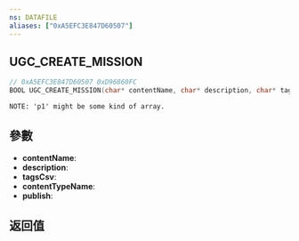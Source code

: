 ```yaml
---
ns: DATAFILE
aliases: ["0xA5EFC3E847D60507"]
---
```

## UGC_CREATE_MISSION

```c
// 0xA5EFC3E847D60507 0xD96860FC
BOOL UGC_CREATE_MISSION(char* contentName, char* description, char* tagsCsv, char* contentTypeName, BOOL publish);
```

```
NOTE: 'p1' might be some kind of array.  
```

## 參數
* **contentName**: 
* **description**: 
* **tagsCsv**: 
* **contentTypeName**: 
* **publish**: 

## 返回值
